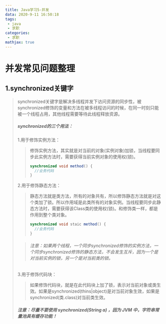 ```yaml
---
title: Java学习5-并发
data: 2020-9-11 16:50:18
tags:
 - java
 - 求职
categories:
 - 求职
mathjax: true
---
```

# 并发常见问题整理

## 1.synchronized关键字

> synchronized关键字是解决多线程并发下访问资源的同步性，被synchronized修饰的变量和方法在被多线程访问的时候，在同一时刻只能被一个线程占用，其他线程需要等待此线程释放资源。
>
> ##### synchronized的三个用法：
>
> 1.用于修饰实例方法：
>
> > 修饰实例方法，其实就是对当前的对象(实例对象)加锁，当线程要同步此实例方法时，需要获得当前实例对象的使用权(锁)。
> >
> > ```java
> > synchronized void method() {
> >   //业务代码
> > }
> > ```
> >
> > 
>
> 2.用于修饰静态方法：
>
> > 静态方法就是类方法，所有的对象共有，所以修饰静态方法就是对这个类加了锁。所以作用域是此类所有的对象实例。当线程要同步此静态方法时，需要获得该Class类的使用权(锁)。和修饰类一样，都是作用到整个类对象。
> >
> > ```java
> > synchronized void staic method() {
> >   //业务代码
> > }
> > ```
>
> > ###### 注意：如果两个线程，一个同步synchronized修饰的实例方法，一个同步synchronized修饰的静态方法，不会发生互斥，因为一个是对当前实例的锁，另一个是对当前类的锁。
>
> 3.用于修饰代码块：
>
> > 如果修饰代码块，就是在此代码块上加了锁，表示对当前对象或类生效。如果是synchronized(thins|object)是对当前对象生效，如果是synchronized(类.class)对当前类生效。
>
> ##### 注意：尽量不要使用 synchronized(String a) ，因为 JVM 中，字符串常量池具有缓存功能！